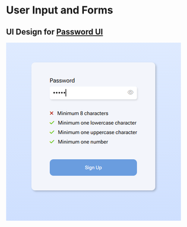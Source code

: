 # User Input and Forms

## UI Design for [Password UI](./01-Password-UI)
![Password UI Design](./01-Password-UI/assets/image.png)